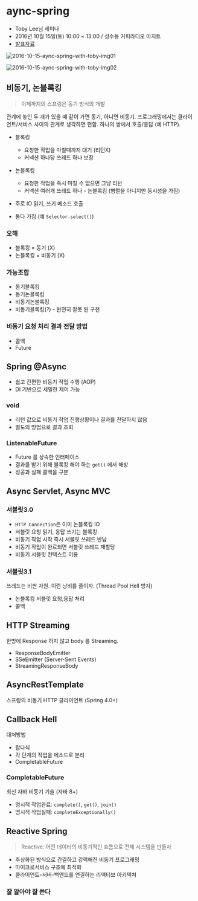 # aync-spring

- Toby Lee님 세미나
- 2016년 10월 15일(토) 10:00 ~ 13:00 / 성수동 커피라디오 아지트
- [발표자료](https://docs.com/toby-lee/9725)


![2016-10-15-aync-spring-with-toby-img01](../images/2016-10-15-aync-spring-with-toby-img01.jpg)

 ![2016-10-15-aync-spring-with-toby-img02](../images/2016-10-15-aync-spring-with-toby-img02.jpg)



## 비동기, 논블록킹

> 이제까지의 스프링은 동기 방식의 개발

관계에 놓인 두 개가 있을 때 같이 가면 동기, 아니면 비동기. 프로그래밍에서는 클라이언트/서비스 사이의 관계로 생각하면 편함. 하나의 쌍에서 호출/응답 (예 HTTP).

- 블록킹
  - 요청한 작업을 마칠때까지 대기 (리턴X)
  - 커넥션 하나당 쓰레드 하나 보장
- 논블록킹
  - 요청한 작업을 즉시 마칠 수 없으면 그냥 리턴
  - 커넥션 여러개 쓰레드 하나 - 논블록킹 (병렬을 아니지만 동시성을 가짐)
- 주로 IO 읽기, 쓰기 메소드 호출


- 둘다 가짐 (예 `Selector.select()`)



### 오해

- 블록킹 = 동기 (X)
- 논블록킹 = 비동기 (X)



### 가능조합

- 동기블록킹
- 동기논블록킹
- 비동기논블록킹
- 비동기블록킹(?) - 완전히 잘못 된 구현



### 비동기 요청 처리 결과 전달 방법

- 콜백
- Future<V>





## Spring @Async

- 쉽고 간편한 비동기 작업 수행 (AOP)
- DI 기반으로 세밀한 제어 가능




### void

- 리턴 값으로 비동기 작업 진행상황이나 결과를 전달하지 않음
- 별도의 방법으로 결과 조회




### ListenableFuture

- Future<V> 를 상속한 인터페이스
- 결과를 받기 위해 블록킹 해야 하는 `get()` 에서 해방
- 성공과 실패 콜백을 구분




## Async Servlet, Async MVC

### 서블릿3.0

- `HTTP Connection`은 이미 논블록킹 IO
- 서블릿 요청 읽기, 응답 쓰기는 블록킹
- 비동기 작업 시작 즉시 서블릿 쓰레드 반납
- 비동기 작업이 완료되면 서블릿 쓰레드 재할당
- 비동기 서블릿 컨텍스트 이용

### 서블릿3.1

쓰레드는 비싼 자원. 이런 낭비를 줄이자. (Thread Pool Hell 방지)

- 논블록킹 서블릿 요청,응답 처리
- 콜백




## HTTP Streaming

한방에 Response 하지 않고 body 를 Streaming.

- ResponseBodyEmitter
- SSeEmitter (Server-Sent Events)
- StreamingResponseBody




## AsyncRestTemplate

스프링의 비동기 HTTP 클라이언트 (Spring 4.0+)



## Callback Hell

대처방법

- 람다식
- 각 단계의 작업을 메소드로 분리
- CompletableFuture




### CompletableFuture

최신 자바 비동기 기술 (자바 8+)

- 명시적 작업완료: `complete()`,  `get()`, `join()`
- 명시적 작업실패: `completeExceptionally()`




## Reactive Spring

> Reactive: 어떤 데이터의 비동기적인 흐름으로 전체 시스템을 만들자



- 추상화된 방식으로 간결하고 강력해진 비동기 프로그래밍
- 마이크로서비스 구조에 최적화
- 클라이언트-서버-백엔드를 연결하는 리액티브 아키텍쳐




### 잘 알아야 잘 쓴다
